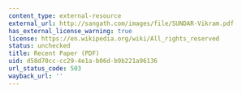 ```yaml
---
content_type: external-resource
external_url: http://sangath.com/images/file/SUNDAR-Vikram.pdf
has_external_license_warning: true
license: https://en.wikipedia.org/wiki/All_rights_reserved
status: unchecked
title: Recent Paper (PDF)
uid: d58d70cc-cc29-4e1a-b06d-b9b221a96136
url_status_code: 503
wayback_url: ''
---
```

